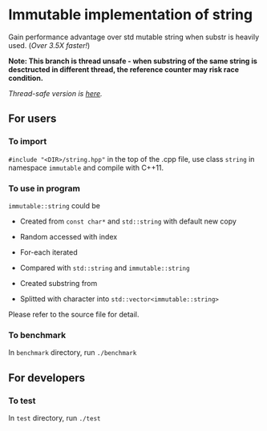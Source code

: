 # Immutable implementation of string

Gain performance advantage over std mutable string when substr is heavily used. (*Over 3.5X faster!*)

**Note: This branch is thread unsafe - when substring of the same string is desctructed in different thread, the reference counter may risk race condition.**

*Thread-safe version is [here](https://github.com/lidajian/immutable_string).*


## For users

### To import

```#include "<DIR>/string.hpp"``` in the top of the .cpp file, use class ```string``` in namespace ```immutable``` and compile with C++11.

### To use in program

```immutable::string``` could be 

* Created from ```const char*``` and ```std::string``` with default new copy

* Random accessed with index

* For-each iterated

* Compared with ```std::string``` and ```immutable::string```

* Created substring from

* Splitted with character into ```std::vector<immutable::string>```

Please refer to the source file for detail.

### To benchmark

In ```benchmark``` directory, run ```./benchmark```

## For developers

### To test

In ```test``` directory, run ```./test```
